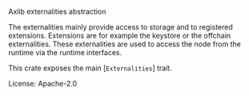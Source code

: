 Axlib externalities abstraction

The externalities mainly provide access to storage and to registered extensions. Extensions
are for example the keystore or the offchain externalities. These externalities are used to
access the node from the runtime via the runtime interfaces.

This crate exposes the main [`Externalities`] trait.

License: Apache-2.0